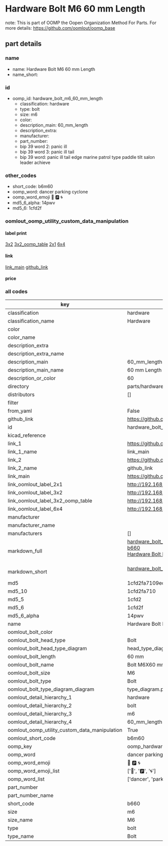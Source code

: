 # Hardware Bolt M6 60 mm Length  

note: This is part of OOMP the Oopen Organization Method For Parts. For more details: https://github.com/oomlout/oomp_base

##  part details





### name
* name: Hardware Bolt M6 60 mm Length
* name_short: 
### id
* oomp_id: hardware_bolt_m6_60_mm_length
  * classification: hardware
  * type: bolt
  * size: m6
  * color: 
  * description_main: 60_mm_length
  * description_extra: 
  * manufacturer: 
  * part_number: 
  * bip 39 word 2: panic ill
  * bip 39 word 3: panic ill tail
  * bip 39 word: panic ill tail edge marine patrol type paddle tilt salon leader achieve

### other_codes
* short_code: b6m60
* oomp_word: dancer parking cyclone
* oomp_word_emoji :dancer: :parking: :cyclone:
* md5_6_alpha: 14pwv
* md5_6: 1cfd2f






### oomlout_oomp_utility_custom_data_manipulation
#### label print
[3x2](http://192.168.1.245:1112/?label=oomp%2014pwv)
[3x2_oomp_table](http://192.168.1.107:1112/?label=oomp%2014pwv)
[2x1](http://192.168.1.242:1112/?label=oomp%2014pwv)
[6x4](http://192.168.1.55:1112/?label=oomp%2014pwv)    

#### link

[link_main](https://github.com/oomlout/oomlout_oomp_current_version_messy/tree/main/parts/hardware_bolt_m6_60_mm_length) [github_link](https://github.com/oomlout/oomlout_oomp_part_src/tree/main/parts/hardware_bolt_m6_60_mm_length)                             

#### price







### all codes 
| key | value |  
| --- | --- |  
| classification | hardware |  
| classification_name | Hardware |  
| color |  |  
| color_name |  |  
| description_extra |  |  
| description_extra_name |  |  
| description_main | 60_mm_length |  
| description_main_name | 60 mm Length |  
| description_or_color | 60 |  
| directory | parts/hardware_bolt_m6_60_mm_length |  
| distributors | [] |  
| filter |  |  
| from_yaml | False |  
| github_link | https://github.com/oomlout/oomlout_oomp_part_src/tree/main/parts/hardware_bolt_m6_60_mm_length |  
| id | hardware_bolt_m6_60_mm_length |  
| kicad_reference |  |  
| link_1 | https://github.com/oomlout/oomlout_oomp_current_version_messy/tree/main/parts/hardware_bolt_m6_60_mm_length |  
| link_1_name | link_main |  
| link_2 | https://github.com/oomlout/oomlout_oomp_part_src/tree/main/parts/hardware_bolt_m6_60_mm_length |  
| link_2_name | github_link |  
| link_main | https://github.com/oomlout/oomlout_oomp_current_version_messy/tree/main/parts/hardware_bolt_m6_60_mm_length |  
| link_oomlout_label_2x1 | http://192.168.1.242:1112/?label=oomp%2014pwv |  
| link_oomlout_label_3x2 | http://192.168.1.245:1112/?label=oomp%2014pwv |  
| link_oomlout_label_3x2_oomp_table | http://192.168.1.107:1112/?label=oomp%2014pwv |  
| link_oomlout_label_6x4 | http://192.168.1.55:1112/?label=oomp%2014pwv |  
| manufacturer |  |  
| manufacturer_name |  |  
| manufacturers | [] |  
| markdown_full | [hardware_bolt_m6_60_mm_length](https://github.com/oomlout/oomlout_oomp_current_version_messy/tree/main/parts/hardware_bolt_m6_60_mm_length)<br>[b660](https://github.com/oomlout/oomlout_oomp_current_version_messy/tree/main/parts/hardware_bolt_m6_60_mm_length)<br>[Hardware Bolt M6 60 Mm Length](https://github.com/oomlout/oomlout_oomp_current_version_messy/tree/main/parts/hardware_bolt_m6_60_mm_length)<br><br> |  
| markdown_short | [hardware_bolt_m6_60_mm_length](https://github.com/oomlout/oomlout_oomp_current_version_messy/tree/main/parts/hardware_bolt_m6_60_mm_length)<br><br> |  
| md5 | 1cfd2fa7109edd7a84c40465ba9c3cfd |  
| md5_10 | 1cfd2fa710 |  
| md5_5 | 1cfd2 |  
| md5_6 | 1cfd2f |  
| md5_6_alpha | 14pwv |  
| name | Hardware Bolt M6 60 mm Length |  
| oomlout_bolt_color |  |  
| oomlout_bolt_head_type | Bolt |  
| oomlout_bolt_head_type_diagram | head_type_diagram.png |  
| oomlout_bolt_length | 60 mm |  
| oomlout_bolt_name | Bolt M6X60 mm  (Bolt) |  
| oomlout_bolt_size | M6 |  
| oomlout_bolt_type | Bolt |  
| oomlout_bolt_type_diagram_diagram | type_diagram.png |  
| oomlout_detail_hierarchy_1 | hardware |  
| oomlout_detail_hierarchy_2 | bolt |  
| oomlout_detail_hierarchy_3 | m6 |  
| oomlout_detail_hierarchy_4 | 60_mm_length |  
| oomlout_oomp_utility_custom_data_manipulation | True |  
| oomlout_short_code | b6m60 |  
| oomp_key | oomp_hardware_bolt_m6_60_mm_length |  
| oomp_word | dancer parking cyclone |  
| oomp_word_emoji | :dancer: :parking: :cyclone: |  
| oomp_word_emoji_list | [':dancer:', ':parking:', ':cyclone:'] |  
| oomp_word_list | ['dancer', 'parking', 'cyclone'] |  
| part_number |  |  
| part_number_name |  |  
| short_code | b660 |  
| size | m6 |  
| size_name | M6 |  
| type | bolt |  
| type_name | Bolt |  
